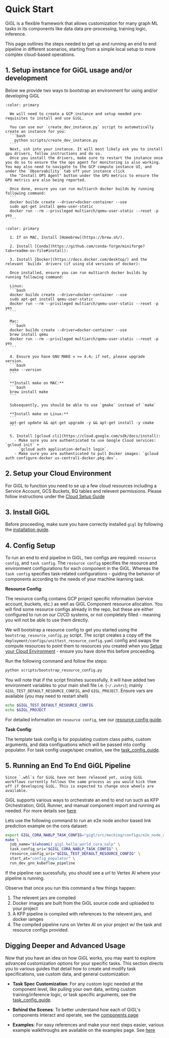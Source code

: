 # Quick Start

GiGL is a flexible framework that allows customization for many graph ML tasks in its components like data data
pre-processing, training logic, inference.

This page outlines the steps needed to get up and running an end to end pipeline in different scenarios, starting from a
simple local setup to more complex cloud-based operations.

## 1. Setup instance for GiGL usage and/or development

Below we provide two ways to bootstrap an environment for using and/or developing GiGL

````{dropdown} (Recommended) Developing/experimenting on a GCP cloud instance.
:color: primary

  We will need to create a GCP instance and setup needed pre-requisites to install and use GiGL.

  You can use our `create_dev_instance.py` script to automatically create an instance for you:
  ```bash
    python scripts/create_dev_instance.py
  ```
  Next, ssh into your instance. It will most likely ask you to install gpu drivers, follow instructions and do so.
  Once you install the drivers, make sure to restart the instance once you do so to ensure the the ops agent for monitoring is also working. You may also need to navigate to the GCP compute instance UI, and under the `Observability` tab off your instance click
  the "Install OPS Agent" button under the GPU metrics to ensure the GPU metrics are also being reported.

  Once done, ensure you can run multiarch docker builds by running following command:
  ```
  docker buildx create --driver=docker-container --use
  sudo apt-get install qemu-user-static
  docker run --rm --privileged multiarch/qemu-user-static --reset -p yes
  ```

````

````{dropdown} Manual Setup
:color: primary

  1. If on MAC, Install [Homebrew](https://brew.sh/).

  2. Install [Conda](https://github.com/conda-forge/miniforge?tab=readme-ov-file#install):

  3. Install [Docker](https://docs.docker.com/desktop/) and the relevant `buildx` drivers (if using old versions of docker):

  Once installed, ensure you can run multiarch docker builds by running following command:

  Linux:
  ```bash
  docker buildx create --driver=docker-container --use
  sudo apt-get install qemu-user-static
  docker run --rm --privileged multiarch/qemu-user-static --reset -p yes
  ```

  Mac:
  ```bash
  docker buildx create --driver=docker-container --use
  brew install qemu
  docker run --rm --privileged multiarch/qemu-user-static --reset -p yes
  ```

  4. Ensure you have GNU MAKE v >= 4.4; if not, please upgrade version.
  ```bash
  make --version
  ```

  **Install make on MAC:**
  ```bash
  brew install make
  ```

  Subsequently, you should be able to use `gmake` instead of `make`

  **Install make on Linux:**
  ```
  apt-get update && apt-get upgrade -y && apt-get install -y cmake
  ```

  5. Install [gcloud cli](https://cloud.google.com/sdk/docs/install):
    - Make sure you are authenticated to use Google Cloud services: `gcloud init` +
      `gcloud auth application-default login`.
    - Make sure you are authenticated to pull Docker images: `gcloud auth configure-docker us-central1-docker.pkg.dev`.

````

## 2. Setup your Cloud Environment

For GiGL to function you need to se up a few cloud resources including a Service Account, GCS Buckets, BQ tables and
relevent permissions. Please follow instructions under the [Cloud Setup Guide](./cloud_setup_guide.md)

## 3. Install GiGL

Before proceeding, make sure you have correctly installed `gigl` by following the
[installation guide](./installation.md).

## 4. Config Setup

To run an end to end pipeline in GiGL, two configs are required: `resource config`, and `task config`. The
`resource config` specifies the resource and environment configurations for each component in the GiGL. Whereas the
`task config` specifies task-related configurations - guiding the behavior of components according to the needs of your
machine learning task.

**Resource Config**:

The resource config contains GCP project specific information (service account, buckets, etc.) as well as GiGL Component
resource allocation. You will find some resource configs already in the repo, but these are either configured to run on
our CI/CD systems, or not completely filled - meaning you will not be able to use them directly.

We will bootstrap a resource config to get you started using the `bootstrap_resource_config.py` script. The script
creates a copy off the `deployment/configs/unittest_resource_config.yaml` config and swaps the compute resources to
point them to resources you created when you [Setup your Cloud Environment](#2-setup-your-cloud-environment) - ensure
you have done this before proceeding.

Run the following command and follow the steps:

```bash
python scripts/bootstrap_resource_config.py
```

You will note that if the script finishes sucessfully, it will have added two environment variables to your main shell
file i.e. (`~/.zshrc`); mainly `GIGL_TEST_DEFAULT_RESOURCE_CONFIG`, and `GIGL_PROJECT`. Ensure vars are available (you
may need to restart shell)

```bash
echo $GIGL_TEST_DEFAULT_RESOURCE_CONFIG
echo $GIGL_PROJECT
```

For detailed information on `resource config`, see our
[resource config guide](../config_guides/resource_config_guide.md).

**Task Config**:

The template task config is for populating custom class paths, custom arguments, and data configuations which will be
passed into config populator. For task config usage/spec creation, see the
[task_config_guide](../config_guides/task_config_guide.md).

## 5. Running an End To End GiGL Pipeline

```{caution}
Since `.whl`s for GiGL have not been released yet, using GiGL workflows currently follows the same process as you would kick them off if developing GiGL. This is expected to change once wheels are available.
```

GiGL supports various ways to orchestrate an end to end run such as KFP Orchestration, GiGL Runner, and manual component
import and running as needed. For more details see [here](./orchestration.md)

Lets use the following command to run an e2e node anchor based link prediction example on the cora dataset:

```bash
export GIGL_CORA_NABLP_TASK_CONFIG="gigl/src/mocking/configs/e2e_node_anchor_based_link_prediction_template_gbml_config.yaml"
make \
  job_name="$(whoami)_gigl_hello_world_cora_nalp" \
  task_config_uri="$GIGL_CORA_NABLP_TASK_CONFIG" \
  resource_config_uri="$GIGL_TEST_DEFAULT_RESOURCE_CONFIG" \
  start_at="config_populator" \
  run_dev_gnn_kubeflow_pipeline
```

If the pipeline ran sucessfully, you should see a url to Vertex AI where your pipeline is running.

Observe that once you run this command a few things happen:

1. The relevent jars are compiled
2. Docker images are built from the GiGL source code and uploaded to your project
3. A KFP pipeline is compiled with references to the relevent jars, and docker iamges
4. The compiled pipeline runs on Vertex AI on your project w/ the task and resource configs provided.

## Digging Deeper and Advanced Usage

Now that you have an idea on how GiGL works, you may want to explore advanced customization options for your specific
tasks. This section directs you to various guides that detail how to create and modify task specifications, use custom
data, and general customization:

- **Task Spec Customization**: For any custom logic needed at the component level, like pulling your own data, writing
  custom training/inference logic, or task specific arguments, see the
  [task_config_guide](../config_guides/task_config_guide.md).

- **Behind the Scenes**: To better understand how each of GiGL's components interact and operate, see the
  [components page](../overview/architecture.md)

- **Examples**: For easy references and make your next steps easier, various example walkthroughs are available on the
  examples page. See [here](../examples/index.md)
